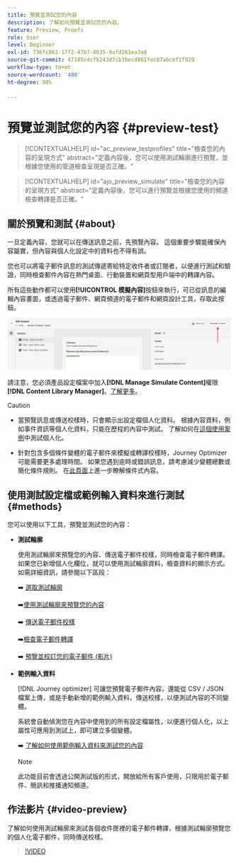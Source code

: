 ```yaml
---
title: 預覽並測試您的內容
description: 了解如何預覽並測試您的內容。
feature: Preview, Proofs
role: User
level: Beginner
exl-id: 736fc861-17f2-47b7-8635-9afd261ea3a8
source-git-commit: 47185cdcfb243d7cb3becd861fec87abcef1f929
workflow-type: tm+mt
source-wordcount: '480'
ht-degree: 98%

---
```


# 預覽並測試您的內容 {#preview-test}

>[!CONTEXTUALHELP]
>id="ac_preview_testprofiles"
>title="檢查您的內容的呈現方式"
>abstract="定義內容後，您可以使用測試輪廓進行預覽，並根據您使用的管道檢查呈現是否正確。"

>[!CONTEXTUALHELP]
>id="ajo_preview_simulate"
>title="檢查您的內容的呈現方式"
>abstract="定義內容後，您可以進行預覽並根據您使用的頻道檢查轉譯是否正確。"

## 關於預覽和測試 {#about}

一旦定義內容，您就可以在傳送訊息之前，先預覽內容。 這個重要步驟能確保內容屬實，但內容與個人化設定中的資料也不得有誤。

您也可以將電子郵件訊息的測試傳遞寄給特定收件者或訂閱者，以便進行測試和驗證，同時檢查郵件內容在熱門桌面、行動裝置和網頁型用戶端中的轉譯內容。

所有這些動作都可以使用&#x200B;**[!UICONTROL 模擬內容]**&#x200B;按鈕來執行，可已從訊息的編輯內容畫面，或透過電子郵件、網頁頻道的電子郵件和網頁設計工具，存取此按鈕。

![](../email/assets/email-preview-button.png)

請注意，您必須產品設定檔案中加入&#x200B;**[!DNL Manage Simulate Content]**&#x200B;權限&#x200B;**[!DNL Content Library Manager]**。[了解更多](../administration/ootb-product-profiles.md#content-library-manager)。


>[!CAUTION]
>
>* 當預覽訊息或傳送校樣時，只會顯示出設定檔個人化資料。 根據內容資料，例如事件資訊等個人化資料，只能在歷程的內容中測試。 了解如何在[這個使用案例](../personalization/personalization-use-case.md)中測試個人化。
>
>* 針對包含多個條件變體的電子郵件來模擬或轉譯校樣時，Journey Optimizer 可能需要更多處理時間。 如果您遇到逾時或錯誤訊息，請考慮減少變體總數或簡化條件規則。 在[此頁面](../personalization/dynamic-content.md)上進一步瞭解條件式內容。


## 使用測試設定檔或範例輸入資料來進行測試 {#methods}

您可以使用以下工具，預覽並測試您的內容：

* **測試輪廓**

  使用測試輪廓來預覽您的內容、傳送電子郵件校樣，同時檢查電子郵件轉譯。 如果您已新增個人化欄位，就可以使用測試輪廓資料，檢查資料的顯示方式。如需詳細資訊，請參閱以下區段：

  ➡️ [選取測試輪廓](test-profiles.md)

  ➡️[使用測試輪廓來預覽您的內容](preview.md)

  ➡️ [傳送電子郵件校樣](proofs.md)

  ➡️[檢查電子郵件轉譯](rendering.md)

  ➡️ [預覽並校訂您的電子郵件 (影片)](#video-preview)

* **範例輸入資料**

  [!DNL Journey optimizer] 可讓您預覽電子郵件內容，還能從 CSV / JSON 檔案上傳，或是手動新增的範例輸入資料，傳送校樣，以便測試內容的不同變體。 

  系統會自動偵測您在內容中使用到的所有設定檔屬性，以便進行個人化，以上屬性可應用到測試上，即可建立多個變體。

  ➡️ [了解如何使用範例輸入資料來測試您的內容](../test-approve/simulate-sample-input.md)

  >[!NOTE]
  >
  >此功能目前會透過公開測試版的形式，開放給所有客戶使用，只限用於電子郵件、簡訊和推播通知頻道。

## 作法影片 {#video-preview}

了解如何使用測試輪廓來測試各個收件匣裡的電子郵件轉譯，根據測試輪廓預覽您的個人化電子郵件，同時傳送校樣。

>[!VIDEO](https://video.tv.adobe.com/v/3425026?quality=12)
